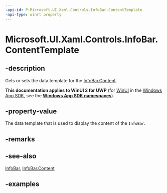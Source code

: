 ```yaml
---
-api-id: P:Microsoft.UI.Xaml.Controls.InfoBar.ContentTemplate
-api-type: winrt property
---
```


# Microsoft.UI.Xaml.Controls.InfoBar.ContentTemplate

<!--
public Windows.UI.Xaml.DataTemplate ContentTemplate { get; set; }
-->


## -description

Gets or sets the data template for the [InfoBar.Content](infobar_content.md).

**This documentation applies to WinUI 2 for UWP** (for [WinUI](/windows/apps/winui/winui3/) in the [Windows App SDK](/windows/apps/windows-app-sdk/), see the **[Windows App SDK namespaces](/windows/windows-app-sdk/api/winrt/)**).

## -property-value

The data template that is used to display the content of the `InfoBar`.

## -remarks

## -see-also

[InfoBar](infobar.md), [InfoBar.Content](infobar_content.md)

## -examples
